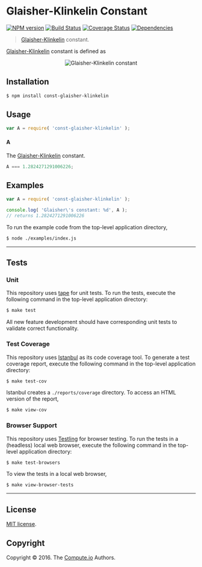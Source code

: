 Glaisher-Klinkelin Constant
===
[![NPM version][npm-image]][npm-url] [![Build Status][build-image]][build-url] [![Coverage Status][coverage-image]][coverage-url] [![Dependencies][dependencies-image]][dependencies-url]

> [Glaisher-Klinkelin][glaisher-constant] constant.

[Glaisher-Klinkelin][glaisher-constant] constant is defined as

<div class="equation" align="center" data-raw-text="" data-equation="eq:glaisher_klinkelin_constant">
	<img src="" alt="Glaisher-Klinkelin constant">
	<br>
</div>


## Installation

``` bash
$ npm install const-glaisher-klinkelin
```


## Usage

``` javascript
var A = require( 'const-glaisher-klinkelin' );
```

#### A

The [Glaisher-Klinkelin][glaisher-constant] constant.

``` javascript
A === 1.2824271291006226;
```


## Examples

``` javascript
var A = require( 'const-glaisher-klinkelin' );

console.log( 'Glaisher\'s constant: %d', A );
// returns 1.2824271291006226
```

To run the example code from the top-level application directory,

``` bash
$ node ./examples/index.js
```


---
## Tests

### Unit

This repository uses [tape][tape] for unit tests. To run the tests, execute the following command in the top-level application directory:

``` bash
$ make test
```

All new feature development should have corresponding unit tests to validate correct functionality.


### Test Coverage

This repository uses [Istanbul][istanbul] as its code coverage tool. To generate a test coverage report, execute the following command in the top-level application directory:

``` bash
$ make test-cov
```

Istanbul creates a `./reports/coverage` directory. To access an HTML version of the report,

``` bash
$ make view-cov
```


### Browser Support

This repository uses [Testling][testling] for browser testing. To run the tests in a (headless) local web browser, execute the following command in the top-level application directory:

``` bash
$ make test-browsers
```

To view the tests in a local web browser,

``` bash
$ make view-browser-tests
```

<!-- [![browser support][browsers-image]][browsers-url] -->


---
## License

[MIT license](http://opensource.org/licenses/MIT).


## Copyright

Copyright &copy; 2016. The [Compute.io][compute-io] Authors.


[npm-image]: http://img.shields.io/npm/v/const-glaisher-klinkelin.svg
[npm-url]: https://npmjs.org/package/const-glaisher-klinkelin

[build-image]: http://img.shields.io/travis/const-io/glaisher-klinkelin/master.svg
[build-url]: https://travis-ci.org/const-io/glaisher-klinkelin

[coverage-image]: https://img.shields.io/codecov/c/github/const-io/glaisher-klinkelin/master.svg
[coverage-url]: https://codecov.io/github/const-io/glaisher-klinkelin?branch=master

[dependencies-image]: http://img.shields.io/david/const-io/glaisher-klinkelin.svg
[dependencies-url]: https://david-dm.org/const-io/glaisher-klinkelin

[dev-dependencies-image]: http://img.shields.io/david/dev/const-io/glaisher-klinkelin.svg
[dev-dependencies-url]: https://david-dm.org/dev/const-io/glaisher-klinkelin

[github-issues-image]: http://img.shields.io/github/issues/const-io/glaisher-klinkelin.svg
[github-issues-url]: https://github.com/const-io/glaisher-klinkelin/issues

[tape]: https://github.com/substack/tape
[istanbul]: https://github.com/gotwarlost/istanbul
[testling]: https://ci.testling.com

[glaisher-constant]: https://en.wikipedia.org/wiki/Glaisher%E2%80%93Kinkelin_constant
[compute-io]: https://github.com/compute-io
